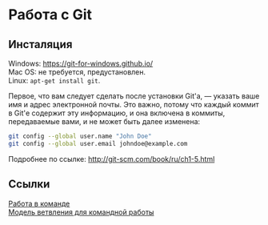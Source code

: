 Работа с Git
===========

Инсталяция
----------

Windows: https://git-for-windows.github.io/  
Mac OS: не требуется, предустановлен.  
Linux: `apt-get install git`.  

Первое, что вам следует сделать после установки Git'а, — указать ваше имя и адрес электронной почты. 
Это важно, потому что каждый коммит в Git'е содержит эту информацию, и она включена в коммиты, 
передаваемые вами, и не может быть далее изменена:

```bash
git config --global user.name "John Doe"
git config --global user.email johndoe@example.com
```

Подробнее по ссылке: http://git-scm.com/book/ru/ch1-5.html

Ссылки
------
[Работа в команде](https://www.blend4web.com/doc/ru/git_short_manual.html)  
[Модель ветвления для командной работы](http://habrahabr.ru/post/106912/)  
